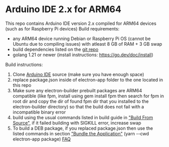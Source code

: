 # Arduino IDE 2.x for ARM64
This repo contains Arduino IDE version 2.x compiled for ARM64 devices (such as for Raspberry Pi devices)
Build requirements:
- any ARM64 device running Debian or Raspberry Pi OS (cannot be Ubuntu due to compiling issues) with atleast 8 GB of RAM + 3 GB swap
- build dependencies listed on the [git repo](https://github.com/arduino/arduino-ide/blob/main/docs/development.md#Prerequisites)
- golang 1.21 or newer (install instructions: https://go.dev/doc/install)

Build instructions:
1. Clone [Arduino IDE](https://github.com/arduino/arduino-ide) source (make sure you have enough space)
2. replace package.json inside of electron-app folder to the one located in this repo
3. Make sure any electron-builder prebuilt packages are ARM64 compatible (like fpm, install using gem install fpm then search for fpm in root dir and copy the dir of found fpm dir that you installed to the electron-builder directory) so that the build does not fail with a incompatible binary error
4. build using the usual commands listed in build guide in ["Build From Source"](https://github.com/arduino/arduino-ide/blob/main/docs/development.md#build-from-source), if it failed building with SIGKILL error, increase swap
5. To build a DEB package, if you replaced package.json then use the listed commands in section ["Bundle the Application"](https://github.com/arduino/arduino-ide/blob/main/docs/development.md#bundle-the-application) (yarn --cwd electron-app package)
[FAQ](https://github.com/matu6968/arduino-ide-arm64/wiki/faq)
